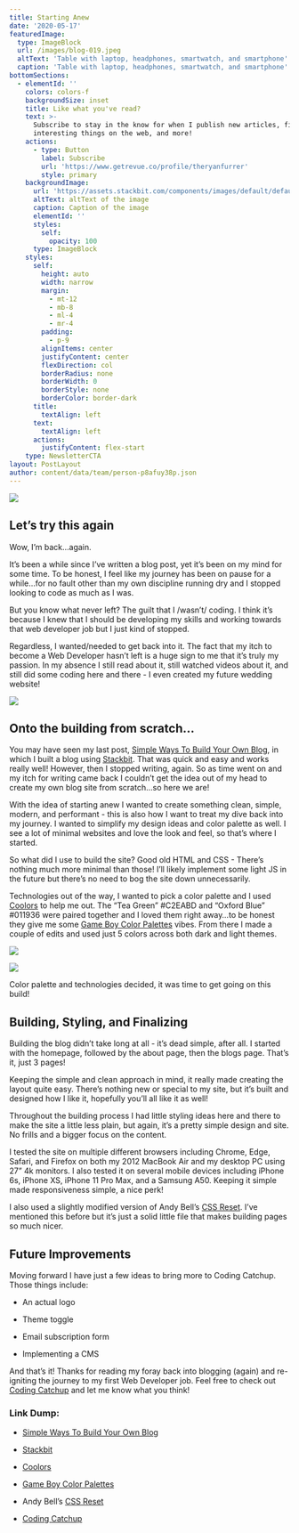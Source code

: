 ```yaml
---
title: Starting Anew
date: '2020-05-17'
featuredImage:
  type: ImageBlock
  url: /images/blog-019.jpeg
  altText: 'Table with laptop, headphones, smartwatch, and smartphone'
  caption: 'Table with laptop, headphones, smartwatch, and smartphone'
bottomSections:
  - elementId: ''
    colors: colors-f
    backgroundSize: inset
    title: Like what you've read?
    text: >-
      Subscribe to stay in the know for when I publish new articles, find
      interesting things on the web, and more!
    actions:
      - type: Button
        label: Subscribe
        url: 'https://www.getrevue.co/profile/theryanfurrer'
        style: primary
    backgroundImage:
      url: 'https://assets.stackbit.com/components/images/default/default-image.png'
      altText: altText of the image
      caption: Caption of the image
      elementId: ''
      styles:
        self:
          opacity: 100
      type: ImageBlock
    styles:
      self:
        height: auto
        width: narrow
        margin:
          - mt-12
          - mb-8
          - ml-4
          - mr-4
        padding:
          - p-9
        alignItems: center
        justifyContent: center
        flexDirection: col
        borderRadius: none
        borderWidth: 0
        borderStyle: none
        borderColor: border-dark
      title:
        textAlign: left
      text:
        textAlign: left
      actions:
        justifyContent: flex-start
    type: NewsletterCTA
layout: PostLayout
author: content/data/team/person-p8afuy38p.json
---
```

![](/images/blog-019.jpeg)

## Let’s try this again

Wow, I’m back…again.

It’s been a while since I’ve written a blog post, yet it’s been on my mind for some time. To be honest, I feel like my journey has been on pause for a while…for no fault other than my own discipline running dry and I stopped looking to code as much as I was.

But you know what never left? The guilt that I /wasn’t/ coding. I think it’s because I knew that I should be developing my skills and working towards that web developer job but I just kind of stopped.

Regardless, I wanted/needed to get back into it. The fact that my itch to become a Web Developer hasn’t left is a huge sign to me that it’s truly my passion. In my absence I still read about it, still watched videos about it, and still did some coding here and there - I even created my future wedding website!

![](/images/blog-019\_01.png)

## Onto the building from scratch…

You may have seen my last post, [Simple Ways To Build Your Own Blog](https://dev.to/ryan_furrer/simple-ways-to-build-your-own-blog-4j9m), in which I built a blog using [Stackbit](https://www.stackbit.com/). That was quick and easy and works really well! However, then I stopped writing, again. So as time went on and my itch for writing came back I couldn’t get the idea out of my head to create my own blog site from scratch…so here we are!

With the idea of starting anew I wanted to create something clean, simple, modern, and performant - this is also how I want to treat my dive back into my journey. I wanted to simplify my design ideas and color palette as well. I see a lot of minimal websites and love the look and feel, so that’s where I started.

So what did I use to build the site? Good old HTML and CSS - There’s nothing much more minimal than those! I’ll likely implement some light JS in the future but there’s no need to bog the site down unnecessarily.

Technologies out of the way, I wanted to pick a color palette and I used [Coolors](https://coolors.co/) to help me out. The “Tea Green” #C2EABD and “Oxford Blue” #011936 were paired together and I loved them right away…to be honest they give me some [Game Boy Color Palettes](https://en.wikipedia.org/wiki/Game_Boy_Color#Color_palettes) vibes. From there I made a couple of edits and used just 5 colors across both dark and light themes.

![](/images/blog-019\_02.png)

![](/images/blog-019\_03.png)

Color palette and technologies decided, it was time to get going on this build!

## Building, Styling, and Finalizing

Building the blog didn’t take long at all - it’s dead simple, after all. I started with the homepage, followed by the about page, then the blogs page. That’s it, just 3 pages!

Keeping the simple and clean approach in mind, it really made creating the layout quite easy. There’s nothing new or special to my site, but it’s built and designed how I like it, hopefully you’ll all like it as well!

Throughout the building process I had little styling ideas here and there to make the site a little less plain, but again, it’s a pretty simple design and site. No frills and a bigger focus on the content.

I tested the site on multiple different browsers including Chrome, Edge, Safari, and Firefox on both my 2012 MacBook Air and my desktop PC using 27” 4k monitors. I also tested it on several mobile devices including iPhone 6s, iPhone XS, iPhone 11 Pro Max, and a Samsung A50. Keeping it simple made responsiveness simple, a nice perk!

I also used a slightly modified version of Andy Bell’s [CSS Reset](https://hankchizljaw.com/wrote/a-modern-css-reset/). I’ve mentioned this before but it’s just a solid little file that makes building pages so much nicer.

## Future Improvements

Moving forward I have just a few ideas to bring more to Coding Catchup. Those things include:

*   An actual logo

*   Theme toggle

*   Email subscription form

*   Implementing a CMS

And that’s it! Thanks for reading my foray back into blogging (again) and re-igniting the journey to my first Web Developer job. Feel free to check out [Coding Catchup](https://www.codingcatchup.com/) and let me know what you think!

### Link Dump:

*   [Simple Ways To Build Your Own Blog](/blog/simple-ways-to-build-your-own-blog)

*   [Stackbit](https://www.stackbit.com/)

*   [Coolors](https://coolors.co/)

*   [Game Boy Color Palettes](https://en.wikipedia.org/wiki/Game_Boy_Color#Color_palettes)

*   Andy Bell’s [CSS Reset](https://hankchizljaw.com/wrote/a-modern-css-reset/)

*   [Coding Catchup](https://www.codingcatchup.com/)

